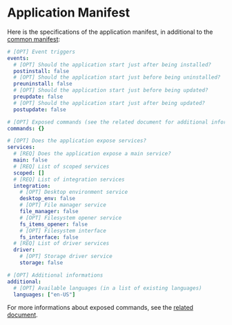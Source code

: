 # Application Manifest

Here is the specifications of the application manifest, in additional to the [common manifest](../applications-libraries.md#the-manifest):

```yaml
# [OPT] Event triggers
events:
  # [OPT] Should the application start just after being installed?
  postinstall: false
  # [OPT] Should the application start just before being uninstalled?
  preuninstall: false
  # [OPT] Should the application start just before being updated?
  preupdate: false
  # [OPT] Should the application start just after being updated?
  postupdate: false

# [OPT] Exposed commands (see the related document for additional informations)
commands: {}

# [OPT] Does the application expose services?
services:
  # [REQ] Does the application expose a main service?
  main: false
  # [REQ] List of scoped services
  scoped: []
  # [REQ] List of integration services
  integration:
    # [OPT] Desktop environment service
    desktop_env: false
    # [OPT] File manager service
    file_manager: false
    # [OPT] Filesystem opener service
    fs_items_opener: false
    # [OPT] Filesystem interface
    fs_interface: false
  # [REQ] List of driver services
  driver:
    # [OPT] Storage driver service
    storage: false

# [OPT] Additional informations
additional:
  # [OPT] Available languages (in a list of existing languages)
  languages: ["en-US"]
```

For more informations about exposed commands, see the [related document](commands.md).
